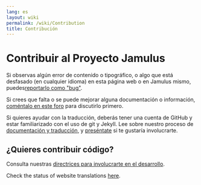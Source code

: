 ```yaml
---
lang: es
layout: wiki
permalink: /wiki/Contribution
title: Contribución
---
```


# Contribuir al Proyecto Jamulus

Si observas algún error de contenido o tipográfico, o algo que está desfasado (en cualquier idioma) en esta página web o en Jamulus mismo, puedes<a href="https://github.com/jamulussoftware/jamulus/issues">reportarlo como "bug"</a>.

Si crees que falta o se puede mejorar alguna documentación o información, <a href="https://github.com/jamulussoftware/jamulus/discussions">coméntalo en este foro</a> para discutirlo primero.

Si quieres ayudar con la traducción, deberás tener una cuenta de GitHub y estar familiarizado con el uso de git y Jekyll. Lee sobre nuestro proceso de [documentación y traducción](https://github.com/jamulussoftware/jamuluswebsite/blob/changes/CONTRIBUTING.md), y [preséntate](https://github.com/jamulussoftware/jamulus/discussions) si te gustaría involucrarte.


## ¿Quieres contribuir código?

Consulta nuestras [directrices para involucrarte en el desarrollo](https://github.com/jamulussoftware/jamulus/blob/master/CONTRIBUTING.md).

Check the status of website translations [here](/wiki/statistics).

